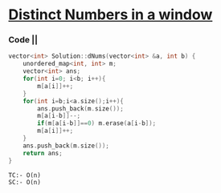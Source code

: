 # [Distinct Numbers in a window](https://www.interviewbit.com/problems/distinct-numbers-in-window/)

### Code ||

``` ..cpp
vector<int> Solution::dNums(vector<int> &a, int b) {
    unordered_map<int, int> m;
    vector<int> ans;
    for(int i=0; i<b; i++){
        m[a[i]]++;
    }
    for(int i=b;i<a.size();i++){
        ans.push_back(m.size());
        m[a[i-b]]--;
        if(m[a[i-b]]==0) m.erase(a[i-b]);
        m[a[i]]++;
    }
    ans.push_back(m.size());
    return ans;
}
```

```
TC:- O(n)
SC:- O(n)
```

